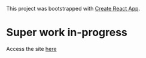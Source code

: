 This project was bootstrapped with [Create React App](https://github.com/facebook/create-react-app).

# Super work in-progress
Access the site [here](http://trashtalk.netlify.com)